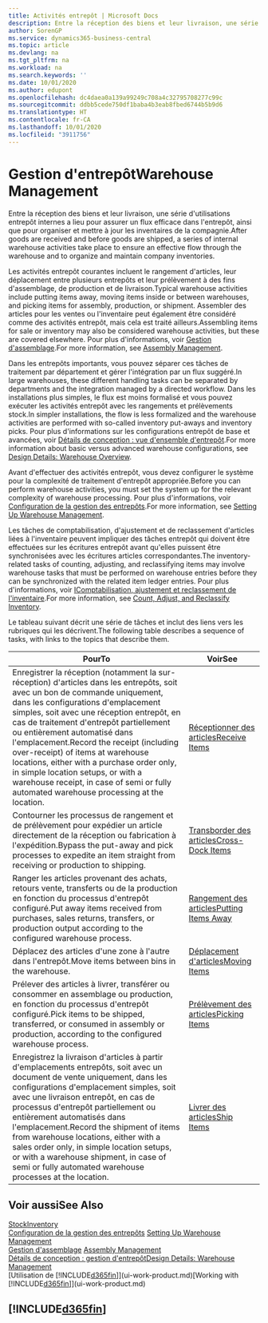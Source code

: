```yaml
---
title: Activités entrepôt | Microsoft Docs
description: Entre la réception des biens et leur livraison, une série d'utilisations entrepôt internes a lieu pour assurer un flux efficace dans l'entrepôt, ainsi que pour organiser et mettre à jour les inventaires de la compagnie.
author: SorenGP
ms.service: dynamics365-business-central
ms.topic: article
ms.devlang: na
ms.tgt_pltfrm: na
ms.workload: na
ms.search.keywords: ''
ms.date: 10/01/2020
ms.author: edupont
ms.openlocfilehash: dc4daea0a139a99249c708a4c32795708277c99c
ms.sourcegitcommit: ddbb5cede750df1baba4b3eab8fbed6744b5b9d6
ms.translationtype: HT
ms.contentlocale: fr-CA
ms.lasthandoff: 10/01/2020
ms.locfileid: "3911756"
---
```

# <a name="warehouse-management"></a><span data-ttu-id="3768e-103">Gestion d'entrepôt</span><span class="sxs-lookup"><span data-stu-id="3768e-103">Warehouse Management</span></span>
<span data-ttu-id="3768e-104">Entre la réception des biens et leur livraison, une série d'utilisations entrepôt internes a lieu pour assurer un flux efficace dans l'entrepôt, ainsi que pour organiser et mettre à jour les inventaires de la compagnie.</span><span class="sxs-lookup"><span data-stu-id="3768e-104">After goods are received and before goods are shipped, a series of internal warehouse activities take place to ensure an effective flow through the warehouse and to organize and maintain company inventories.</span></span>

<span data-ttu-id="3768e-105">Les activités entrepôt courantes incluent le rangement d'articles, leur déplacement entre plusieurs entrepôts et leur prélèvement à des fins d'assemblage, de production et de livraison.</span><span class="sxs-lookup"><span data-stu-id="3768e-105">Typical warehouse activities include putting items away, moving items inside or between warehouses, and picking items for assembly, production, or shipment.</span></span> <span data-ttu-id="3768e-106">Assembler des articles pour les ventes ou l'inventaire peut également être considéré comme des activités entrepôt, mais cela est traité ailleurs.</span><span class="sxs-lookup"><span data-stu-id="3768e-106">Assembling items for sale or inventory may also be considered warehouse activities, but these are covered elsewhere.</span></span> <span data-ttu-id="3768e-107">Pour plus d'informations, voir [Gestion d'assemblage](assembly-assemble-items.md).</span><span class="sxs-lookup"><span data-stu-id="3768e-107">For more information, see [Assembly Management](assembly-assemble-items.md).</span></span>  

<span data-ttu-id="3768e-108">Dans les entrepôts importants, vous pouvez séparer ces tâches de traitement par département et gérer l'intégration par un flux suggéré.</span><span class="sxs-lookup"><span data-stu-id="3768e-108">In large warehouses, these different handling tasks can be separated by departments and the integration managed by a directed workflow.</span></span> <span data-ttu-id="3768e-109">Dans les installations plus simples, le flux est moins formalisé et vous pouvez exécuter les activités entrepôt avec les rangements et prélèvements stock.</span><span class="sxs-lookup"><span data-stu-id="3768e-109">In simpler installations, the flow is less formalized and the warehouse activities are performed with so-called inventory put-aways and inventory picks.</span></span> <span data-ttu-id="3768e-110">Pour plus d'informations sur les configurations entrepôt de base et avancées, voir [Détails de conception : vue d'ensemble d'entrepôt](design-details-warehouse-overview.md).</span><span class="sxs-lookup"><span data-stu-id="3768e-110">For more information about basic versus advanced warehouse configurations, see [Design Details: Warehouse Overview](design-details-warehouse-overview.md).</span></span>

<span data-ttu-id="3768e-111">Avant d'effectuer des activités entrepôt, vous devez configurer le système pour la complexité de traitement d'entrepôt appropriée.</span><span class="sxs-lookup"><span data-stu-id="3768e-111">Before you can perform warehouse activities, you must set the system up for the relevant complexity of warehouse processing.</span></span> <span data-ttu-id="3768e-112">Pour plus d'informations, voir [Configuration de la gestion des entrepôts](warehouse-setup-warehouse.md).</span><span class="sxs-lookup"><span data-stu-id="3768e-112">For more information, see [Setting Up Warehouse Management](warehouse-setup-warehouse.md).</span></span>

<span data-ttu-id="3768e-113">Les tâches de comptabilisation, d'ajustement et de reclassement d'articles liées à l'inventaire peuvent impliquer des tâches entrepôt qui doivent être effectuées sur les écritures entrepôt avant qu'elles puissent être synchronisées avec les écritures articles correspondantes.</span><span class="sxs-lookup"><span data-stu-id="3768e-113">The inventory-related tasks of counting, adjusting, and reclassifying items may involve warehouse tasks that must be performed on warehouse entries before they can be synchronized with the related item ledger entries.</span></span> <span data-ttu-id="3768e-114">Pour plus d'informations, voir [IComptabilisation, ajustement et reclassement de l'inventaire](inventory-how-count-adjust-reclassify.md).</span><span class="sxs-lookup"><span data-stu-id="3768e-114">For more information, see [Count, Adjust, and Reclassify Inventory](inventory-how-count-adjust-reclassify.md).</span></span>

 <span data-ttu-id="3768e-115">Le tableau suivant décrit une série de tâches et inclut des liens vers les rubriques qui les décrivent.</span><span class="sxs-lookup"><span data-stu-id="3768e-115">The following table describes a sequence of tasks, with links to the topics that describe them.</span></span>   

|<span data-ttu-id="3768e-116">**Pour**</span><span class="sxs-lookup"><span data-stu-id="3768e-116">**To**</span></span>|<span data-ttu-id="3768e-117">**Voir**</span><span class="sxs-lookup"><span data-stu-id="3768e-117">**See**</span></span>|  
|------------|-------------|  
|<span data-ttu-id="3768e-118">Enregistrer la réception (notamment la sur-réception) d'articles dans les entrepôts, soit avec un bon de commande uniquement, dans les configurations d'emplacement simples, soit avec une réception entrepôt, en cas de traitement d'entrepôt partiellement ou entièrement automatisé dans l'emplacement.</span><span class="sxs-lookup"><span data-stu-id="3768e-118">Record the receipt (including over-receipt) of items at warehouse locations, either with a purchase order only, in simple location setups, or with a warehouse receipt, in case of semi or fully automated warehouse processing at the location.</span></span>|[<span data-ttu-id="3768e-119">Réceptionner des articles</span><span class="sxs-lookup"><span data-stu-id="3768e-119">Receive Items</span></span>](warehouse-how-receive-items.md)|
|<span data-ttu-id="3768e-120">Contourner les processus de rangement et de prélèvement pour expédier un article directement de la réception ou fabrication à l'expédition.</span><span class="sxs-lookup"><span data-stu-id="3768e-120">Bypass the put-away and pick processes to expedite an item straight from receiving or production to shipping.</span></span>|[<span data-ttu-id="3768e-121">Transborder des articles</span><span class="sxs-lookup"><span data-stu-id="3768e-121">Cross-Dock Items</span></span>](warehouse-how-to-cross-dock-items.md)|    
|<span data-ttu-id="3768e-122">Ranger les articles provenant des achats, retours vente, transferts ou de la production en fonction du processus d'entrepôt configuré.</span><span class="sxs-lookup"><span data-stu-id="3768e-122">Put away items received from purchases, sales returns, transfers, or production output according to the configured warehouse process.</span></span>|[<span data-ttu-id="3768e-123">Rangement des articles</span><span class="sxs-lookup"><span data-stu-id="3768e-123">Putting Items Away</span></span>](warehouse-put-away-items.md)|
|<span data-ttu-id="3768e-124">Déplacez des articles d'une zone à l'autre dans l'entrepôt.</span><span class="sxs-lookup"><span data-stu-id="3768e-124">Move items between bins in the warehouse.</span></span>|[<span data-ttu-id="3768e-125">Déplacement d'articles</span><span class="sxs-lookup"><span data-stu-id="3768e-125">Moving Items</span></span>](warehouse-move-items.md)|
|<span data-ttu-id="3768e-126">Prélever des articles à livrer, transférer ou consommer en assemblage ou production, en fonction du processus d'entrepôt configuré.</span><span class="sxs-lookup"><span data-stu-id="3768e-126">Pick items to be shipped, transferred, or consumed in assembly or production, according to the configured warehouse process.</span></span>|[<span data-ttu-id="3768e-127">Prélèvement des articles</span><span class="sxs-lookup"><span data-stu-id="3768e-127">Picking Items</span></span>](warehouse-pick-items.md)|
|<span data-ttu-id="3768e-128">Enregistrez la livraison d'articles à partir d'emplacements entrepôts, soit avec un document de vente uniquement, dans les configurations d'emplacement simples, soit avec une livraison entrepôt, en cas de processus d'entrepôt partiellement ou entièrement automatisés dans l'emplacement.</span><span class="sxs-lookup"><span data-stu-id="3768e-128">Record the shipment of items from warehouse locations, either with a sales order only, in simple location setups, or with a warehouse shipment, in case of semi or fully automated warehouse processes at the location.</span></span>|[<span data-ttu-id="3768e-129">Livrer des articles</span><span class="sxs-lookup"><span data-stu-id="3768e-129">Ship Items</span></span>](warehouse-how-ship-items.md)|  

## <a name="see-also"></a><span data-ttu-id="3768e-130">Voir aussi</span><span class="sxs-lookup"><span data-stu-id="3768e-130">See Also</span></span>  
[<span data-ttu-id="3768e-131">Stock</span><span class="sxs-lookup"><span data-stu-id="3768e-131">Inventory</span></span>](inventory-manage-inventory.md)  
<span data-ttu-id="3768e-132">[Configuration de la gestion des entrepôts](warehouse-setup-warehouse.md)   </span><span class="sxs-lookup"><span data-stu-id="3768e-132">[Setting Up Warehouse Management](warehouse-setup-warehouse.md)   </span></span>  
<span data-ttu-id="3768e-133">[Gestion d'assemblage](assembly-assemble-items.md)  </span><span class="sxs-lookup"><span data-stu-id="3768e-133">[Assembly Management](assembly-assemble-items.md)  </span></span>  
[<span data-ttu-id="3768e-134">Détails de conception : gestion d'entrepôt</span><span class="sxs-lookup"><span data-stu-id="3768e-134">Design Details: Warehouse Management</span></span>](design-details-warehouse-management.md)  
<span data-ttu-id="3768e-135">[Utilisation de [!INCLUDE[d365fin](includes/d365fin_md.md)]](ui-work-product.md)</span><span class="sxs-lookup"><span data-stu-id="3768e-135">[Working with [!INCLUDE[d365fin](includes/d365fin_md.md)]](ui-work-product.md)</span></span>  

## [!INCLUDE[d365fin](includes/free_trial_md.md)]  
